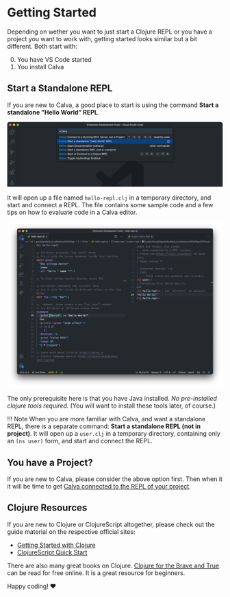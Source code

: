 # Getting Started

Depending on wether you want to just start a Clojure REPL or you have a project you want to work with, getting started looks similar but a bit different. Both start with:

0. You have VS Code started
1. You install Calva

## Start a Standalone REPL

If you are new to Calva, a good place to start is using the command **Start a standalone ”Hello World” REPL**. 

![Command Palette Start Standaloe REPL](images/howto/start-hello-repl.png "Start a Standalone REPL")

It will open up a file named `hallo-repl.clj` in a temporary directory, and start and connect a REPL. The file contains some sample code and a few tips on how to evaluate code in a Calva editor.

![Hello REPL](images/howto/hello-repl.png "hello-repl.clj")


The only prerequisite here is that you have Java installed. _No pre-installed clojure tools required._ (You will want to install these tools later, of course.)

!!! Note
    When you are more familiar with Calva, and want a standalone REPL, there is a separate command: **Start a standalone REPL (not in project)**. It will open up a `user.clj` in a temporary directory, containing only an `(ns user)` form, and start and connect the REPL. 

## You have a Project?

If you are new to Calva, please consider the above option first. Then when it it will be time to get [Calva connected to the REPL of your project](connect.md).

## Clojure Resources

If you are new to Clojure or ClojureScript altogether, please check out the guide material on the respective official sites:

- [Getting Started with Clojure](https://clojure.org/guides/getting_started)
- [ClojureScript Quick Start](https://clojurescript.org/guides/quick-start)

There are also many great books on Clojure. [Clojure for the Brave and True](https://www.braveclojure.com/clojure-for-the-brave-and-true/) can be read for free online. It is a great resource for beginners.


Happy coding! ♥️
